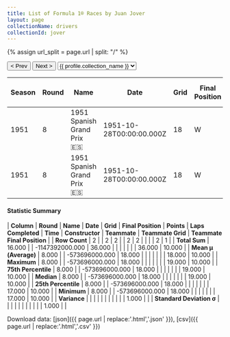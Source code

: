 ```yaml
---
title: List of Formula 1® Races by Juan Jover
layout: page
collectionName: drivers
collectionId: jover
---
```


{% assign url_split = page.url | split: "/" %}
<div id="collection-navigation">
<button onclick="selector.options[selector.selectedIndex-1].value && (window.location = selector.options[selector.selectedIndex-1].value);">&lt; Prev</button>
<button onclick="selector.options[selector.selectedIndex+1].value && (window.location = selector.options[selector.selectedIndex+1].value);">Next &gt;</button>
<select id="selector" onchange="this.options[this.selectedIndex].value && (window.location = this.options[this.selectedIndex].value);">
  {% for collectionId in site.data[page.collectionName].refs %}
    {% if collectionId == page.collectionId %}
      {% assign selected = "selected" %}
    {% else %}
      {% assign selected = "" %}
    {% endif %}
    {% assign profile = site.data[page.collectionName][collectionId].profile %}
    <option value="/f1/{{ page.collectionName }}/{{ collectionId }}/{{ url_split[4] }}" {{ selected }}>{{ profile.collection_name }}</option>
  {% endfor %}
</select>
</div>

| Season | Round | Name | Date | Grid | Final Position | Points | Laps Completed | Time | Constructor | Teammate | Teammate Grid | Teammate Final Position |
|--|--|--|--|--|--|--|--|--|--|--|--|--|
| 1951 | 8 | 1951 Spanish Grand Prix 🇪🇸 | 1951-10-28T00:00:00.000Z | 18 | W | 0.0 | 0 |   | Maserati 🇮🇹 | [Paco Godia 🇪🇸](/f1/drivers/godia) | 17 | 10 |
| 1951 | 8 | 1951 Spanish Grand Prix 🇪🇸 | 1951-10-28T00:00:00.000Z | 18 | W | 0.0 | 0 |   | Maserati 🇮🇹 | [Prince Bira 🇹🇭](/f1/drivers/bira) | 19 | R |

#### Statistic Summary

| **Column** | **Round** | **Name** | **Date** | **Grid** | **Final Position** | **Points** | **Laps Completed** | **Time** | **Constructor** | **Teammate** | **Teammate Grid** | **Teammate Final Position** |
| **Row Count** | 2 |  | 2 | 2 |  | 2 | 2 |  |  |  | 2 | 1 |
| **Total Sum** | 16.000 |  | -1147392000.000 | 36.000 |  |  |  |  |  |  | 36.000 | 10.000 |
| **Mean μ (Average)** | 8.000 |  | -573696000.000 | 18.000 |  |  |  |  |  |  | 18.000 | 10.000 |
| **Maximum** | 8.000 |  | -573696000.000 | 18.000 |  |  |  |  |  |  | 19.000 | 10.000 |
| **75th Percentile** | 8.000 |  | -573696000.000 | 18.000 |  |  |  |  |  |  | 19.000 | 10.000 |
| **Median** | 8.000 |  | -573696000.000 | 18.000 |  |  |  |  |  |  | 19.000 | 10.000 |
| **25th Percentile** | 8.000 |  | -573696000.000 | 18.000 |  |  |  |  |  |  | 17.000 | 10.000 |
| **Minimum** | 8.000 |  | -573696000.000 | 18.000 |  |  |  |  |  |  | 17.000 | 10.000 |
| **Variance** |  |  |  |  |  |  |  |  |  |  | 1.000 |  |
| **Standard Deviation σ** |  |  |  |  |  |  |  |  |  |  | 1.000 |  |

Download data: [json]({{ page.url | replace:'.html','.json' }}), [csv]({{ page.url | replace:'.html','.csv' }})
